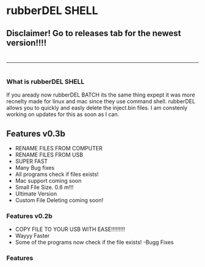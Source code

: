 # rubberDEL SHELL
## Disclaimer! Go to releases tab for the newest version!!!!
# 
-------------------------
#

### What is rubberDEL SHELL

If you aready now rubberDEL BATCH its the same thing expept it was more recnelty made for linux and mac since they use command shell. rubberDEL allows you to quickly and easly delete the inject.bin files. I am constenly working on updates for this as soon as I can.

## Features v0.3b
  - RENAME FILES FROM COMPUTER
  - RENAME FILES FROM USB
  - SUPER FAST
  - Many Bug fixes
  - All programs check if files exists!
  - Mac support coming soon
  - Small File Size. 0.6 m!!!
  - Ultimate Version
  - Custom File Deleting coming soon!

### Features v0.2b
  - COPY FILE TO YOUR USB WITH EASE!!!!!!!!!
  - Wayyy Faster
  - Some of the programs now check if the file exists!
  -Bugg Fixes

### Features

  - Easly erase inject.bin files from your usb
  - More features coming out

==============================================================================
#
#
#
#
#


### Installation

If you don't have git installed (You should totally get it then) extract the rubberDEL-SHELL.zip using any uncompressing software. The password is:

```sh
DeDogeGod514SHELL
(Case sensetive)
```
Next copy rubberDEL.sh to your home directory. For Kali Linux most of the times it's root and mac is /Users/(yourusername).
#
#
#

If you have git then use use this command in terminal. I recomend downloading it to your home destination. This only has the rubberDEL.sh and a lisnce so you can git clone automantically use it.

```sh
git clone https://github.com/DeDogeJesus/shortlink-rubberDELSHELL.git
```
This respetory is on my friends acount he doesn't use. It is inactive so please don't do anything.

#
#
### How to use

First you need permission. To do that do:

```sh
chmod +x rubberDEL.sh
```
Do this command where ever the rubberDEL.sh is.

Next in command prompt type ./rubberDEL.sh. If that doesn't work drag and drop rubberDEL.sh into your command prompt.

### Development

*Keep in mind this is a freeware so please give me credit becuase I have a license over it and claiming it is against my liscense.*

To develope on this please contact me at dedogegod@gmail.com. I will grant you permission. If you don't feel like contacting me I understand. Then please comment on the issues page about your recomendation. 

